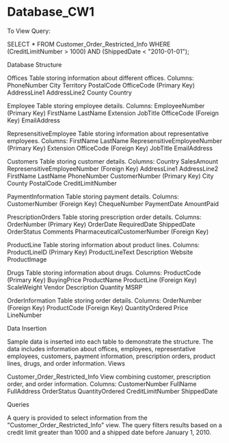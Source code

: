 # Database_CW1

To View Query:

SELECT * FROM Customer_Order_Restricted_Info
WHERE (CreditLimitNumber > 1000) AND (ShippedDate < "2010-01-01");

Database Structure

Offices
  Table storing information about different offices.
Columns:
  PhoneNumber
  City
  Territory
  PostalCode
  OfficeCode (Primary Key)
  AddressLine1
  AddressLine2
  County
  Country
  
Employee
  Table storing employee details.
Columns:
  EmployeeNumber (Primary Key)
  FirstName
  LastName
  Extension
  JobTitle
  OfficeCode (Foreign Key)
  EmailAddress
  
RepresensitiveEmployee
  Table storing information about representative employees.
Columns:
  FirstName
  LastName
  RepresensitiveEmployeeNumber (Primary Key)
  Extension
  OfficeCode (Foreign Key)
  JobTitle
  EmailAddress
  
Customers
  Table storing customer details.
Columns:
  Country
  SalesAmount
  RepresensitiveEmployeeNumber (Foreign Key)
  AddressLine1
  AddressLine2
  FirstName
  LastName
  PhoneNumber
  CustomerNumber (Primary Key)
  City
  County
  PostalCode
  CreditLimitNumber
  
PaymentInformation
  Table storing payment details.
Columns:
  CustomerNumber (Foreign Key)
  ChequeNumber
  PaymentDate
  AmountPaid
  
PrescriptionOrders
  Table storing prescription order details.
Columns:
  OrderNumber (Primary Key)
  OrderDate
  RequiredDate
  ShippedDate
  OrderStatus
  Comments
  PharmaceuticalCustomerNumber (Foreign Key)
  
ProductLine
  Table storing information about product lines.
Columns:
  ProductLineID (Primary Key)
  ProductLineText
  Description
  Website
  ProductImage
  
Drugs
  Table storing information about drugs.
Columns:
  ProductCode (Primary Key)
  BuyingPrice
  ProductName
  ProductLine (Foreign Key)
  ScaleWeight
  Vendor
  Description
  Quantity
  MSRP
  
OrderInformation
  Table storing order details.
Columns:
  OrderNumber (Foreign Key)
  ProductCode (Foreign Key)
  QuantityOrdered
  Price
  LineNumber

  
Data Insertion

Sample data is inserted into each table to demonstrate the structure.
The data includes information about offices, employees, representative employees, customers, payment information, prescription orders, product lines, drugs, and order information.
Views

Customer_Order_Restricted_Info
  View combining customer, prescription order, and order information.
Columns:
  CustomerNumber
  FullName
  FullAddress
  OrderStatus
  QuantityOrdered
  CreditLimitNumber
  ShippedDate

Queries

A query is provided to select information from the "Customer_Order_Restricted_Info" view.
The query filters results based on a credit limit greater than 1000 and a shipped date before January 1, 2010.
